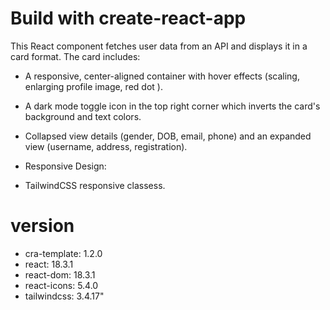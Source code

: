# Build with create-react-app


 This React component fetches user data from an API and displays it in a card format.
 The card includes:
  - A responsive, center-aligned container with hover effects (scaling, enlarging profile image, red dot ).
  - A dark mode toggle icon in the top right corner which inverts the card's background and text colors.
  - Collapsed view details (gender, DOB, email, phone) and an expanded view (username, address, registration).
 
 - Responsive Design:
 - TailwindCSS responsive classess.
 
# version
 - cra-template: 1.2.0
 - react: 18.3.1
 - react-dom: 18.3.1
 - react-icons: 5.4.0
 - tailwindcss: 3.4.17"